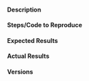 <!-- Instructions For Filing a Bug: https://github.com/pydicom/pydicom/blob/master/CONTRIBUTING.md#filing-bugs -->

#### Description
<!-- Example: Attribute Error thrown when printing (0x0010, 0x0020) patient Id> 0-->

#### Steps/Code to Reproduce
<!--
Example:
```py
from io import BytesIO
from pydicom import read_file

bytestream = b'\x02\x00\x02\x00\x55\x49\x16\x00\x31\x2e\x32\x2e\x38\x34\x30\x2e\x31' \
             b'\x30\x30\x30\x38\x2e\x35\x2e\x31\x2e\x31\x2e\x39\x00\x02\x00\x10\x00' \
             b'\x55\x49\x12\x00\x31\x2e\x32\x2e\x38\x34\x30\x2e\x31\x30\x30\x30\x38' \
             b'\x2e\x31\x2e\x32\x00\x20\x20\x10\x00\x02\x00\x00\x00\x01\x00\x20\x20' \
             b'\x20\x00\x06\x00\x00\x00\x4e\x4f\x52\x4d\x41\x4c'

fp = BytesIO(bytestream)
ds = read_file(fp, force=True)

print(ds.PatientID)
```
If the code is too long, feel free to put it in a public gist and link
it in the issue: https://gist.github.com

When possible use pydicom testing examples to reproduce the errors. Otherwise, provide
an anonymous version of the data in order to replicate the errors.
-->

#### Expected Results
<!-- Please paste or describe the expected results.
Example: No error is thrown and the name of the patient is printed.-->

#### Actual Results
<!-- Please paste or specifically describe the actual output or traceback.
(Use %xmode to deactivate ipython's trace beautifier)
Example: ```AttributeError: 'FileDataset' object has no attribute 'PatientID'```
-->

#### Versions
<!--
Please run the following snippet and paste the output below.
import platform; print(platform.platform())
import sys; print("Python", sys.version)
import pydicom; print("pydicom", pydicom.__version__)
-->


<!-- Thanks for contributing! -->
